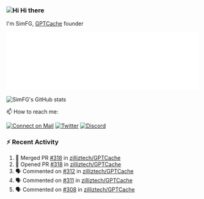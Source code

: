 ### <img src='https://qpluspicture.oss-cn-beijing.aliyuncs.com/6LjjQA/Hi.gif' alt='Hi' width="24"/> Hi there

I'm SimFG, [GPTCache](https://github.com/zilliztech/GPTCache) founder

![Metrics 👋](/metrics.plugin.followup.user.svg)

![SimFG's GitHub stats](https://github-readme-stats.vercel.app/api?username=SimFG&show_icons=true&theme=radical&count_private=true)

📫 How to reach me:

[![Connect on Mail](https://img.shields.io/badge/Ask%20me-anything-1abc9c.svg)](mailto:1142838399@qq.com)
[![Twitter](https://img.shields.io/twitter/follow/FogSim?style=social)](https://twitter.com/FogSim)
[![Discord](https://img.shields.io/discord/1092648432495251507?label=Discord&logo=discord)](https://discord.gg/Q8C6WEjSWV)

### :zap: Recent Activity

<!--START_SECTION:activity-->
1. 🎉 Merged PR [#318](https://github.com/zilliztech/GPTCache/pull/318) in [zilliztech/GPTCache](https://github.com/zilliztech/GPTCache)
2. 💪 Opened PR [#318](https://github.com/zilliztech/GPTCache/pull/318) in [zilliztech/GPTCache](https://github.com/zilliztech/GPTCache)
3. 🗣 Commented on [#312](https://github.com/zilliztech/GPTCache/issues/312) in [zilliztech/GPTCache](https://github.com/zilliztech/GPTCache)
4. 🗣 Commented on [#311](https://github.com/zilliztech/GPTCache/issues/311) in [zilliztech/GPTCache](https://github.com/zilliztech/GPTCache)
5. 🗣 Commented on [#308](https://github.com/zilliztech/GPTCache/issues/308) in [zilliztech/GPTCache](https://github.com/zilliztech/GPTCache)
<!--END_SECTION:activity-->

